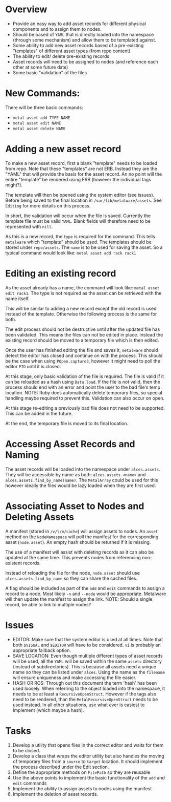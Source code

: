 # Overview

- Provide an easy way to add asset records for different physical components
  and to assign them to nodes.
- Should be based of `YAML` that is directly loaded into the namespace
  (through some mechanism) and allow them to be templated against.
- Some ability to add new asset records based of a pre-existing "templates"
  of different asset types (from repo content)
- The ability to edit/ delete pre-existing records
- Asset records will need to be assigned to nodes (and reference each other
  at some future date)
- Some basic "validation" of the files

# New Commands:

There will be three basic commands:
- `metal asset add TYPE NAME`
- `metal asset edit NAME`
- `metal asset delete NAME`

# Adding a new asset record

To make a new asset record, first a blank "template" needs to be loaded from
repo. Note that these "templates" are not ERB. Instead they are the "YAML"
that will provide the basis for the asset record. An no point will the
entire "template" be rendered using ERB (however the individual tags might?).

The template will then be opened using the system editor (see issues). Before
being saved to the final location in `/var/lib/metalware/assets`. See
`Editing` for more details on this process.

In short, the validation will occur when the file is saved. Currently the
template file must be valid `YAML`. Blank fields will therefore need to be
represented with `nill`.

As this is a new record, the `type` is required for the command. This tells
`metalware` which "template" should be used. The templates should be stored
under `repo/assets`. The `name` is to be used for saving the asset. So a
typical command would look like:
`metal asset add rack rack1`

# Editing an existing record
As the asset already has a name, the command will look like:
`metal asset edit rack1`.
The type is not required as the asset can be retrieved with the name itself.

This will be similar to adding a new record except the old record is used
instead of the template. Otherwise the following process is the same for both.

The edit process should not be destructive until after the updated file has
been validated. This means the files can not be edited in place. Instead the
existing record should be moved to a temporary file which is then edited.

Once the user has finished editing the file and saves it, `metalware` should
detect the editor has closed and continue on with the process. This should 
be the case when using `POpen.capture3`, however it might need to poll the
editor `PID` until it is closed.

At this stage, only basic validation of the file is required. The file is
valid if it can be reloaded as a hash using `Data.load`. If the file is not
valid, then the process should end with an error and point the user to the
bad file's temp location. NOTE: Ruby does automatically delete temporary
files, so special handling maybe required to prevent this. Validation can
also occur on open.

At this stage re-editing a previously bad file does not need to be supported.
This can be added in the future.

At the end, the temporary file is moved to its final location.

# Accessing Asset Records and Naming

The asset records will be loaded into the namespace under `alces.assets`.
They will be accessible by name as both: `alces.assets.<name>` and
`alces.assets.find_by_name(name)`. The `MetalArray` could be used for this
however ideally the files would be lazy loaded when they are first used.

# Associating Asset to Nodes and Deleting Assets

A manifest (stored in `/v/l/m/cache`) will assign assets to nodes. An `asset` method on the `NodeNamespace` will poll the manifest for the
corresponding asset (`node.asset`). An empty hash should be returned if
it is missing.

The use of a manifest will assist with deleting records as it can also be
updated at the same time. This prevents nodes from referencing non-existent
records.

Instead of reloading the file for the node, `node.asset` should use
`alces.assets.find_by_name` so they can share the cached files.

A flag should be included as part of the `add` and `edit` commands to assign
a record to a node. Most likely `-n` and `--node` would be appropriate.
Metalware will then update the manifest to assign the link.
NOTE: Should a single record, be able to link to multiple nodes?

# Issues

- EDITOR: Make sure that the system editor is used at all times. Note that
  both `$VISUAL` and `$EDITOR` will have to be considered. `vi` is probably
  an appropriate fallback option.
- SAVE LOCATION: Even though multiple different types of asset records will
  be used, all the `YAML` will be saved within the same `assets` directory
  (instead of subdirectories). This is because all assets need a unique name
  so they can be listed under `alces`. Using the name as the `filename` will
  ensure uniqueness and make accessing the file easier.
- HASH OR ROS: Through out this document the term 'hash' has been used
  loosely. When referring to the object loaded into the namespace, it needs
  to be at least a `RecursiveOpenStruct`. However if the tags also need to be
  rendered, than the `MetalRecursiveOpenStruct` needs to be used instead.
  In all other situations, use what ever is easiest to implement (which maybe
  a hash).

# Tasks

1. Develop a utility that opens files in the correct editor and waits for
   them to be closed.
1. Develop a class that wraps the editor utility but also handles the moving
   of temporary files from a `source` to `target` location. It should
   implement the process described under the Edit section.
1. Define the appropriate methods on `FilePath` so they are reusable
1. Use the above points to implement the basic functionality of the `add` and
   `edit` commands
1. Implement the ability to assign assets to nodes using the manifest
1. Implement the deletion of asset records.

